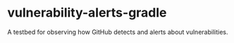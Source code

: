 # vulnerability-alerts-gradle
A testbed for observing how GitHub detects and alerts about vulnerabilities.
